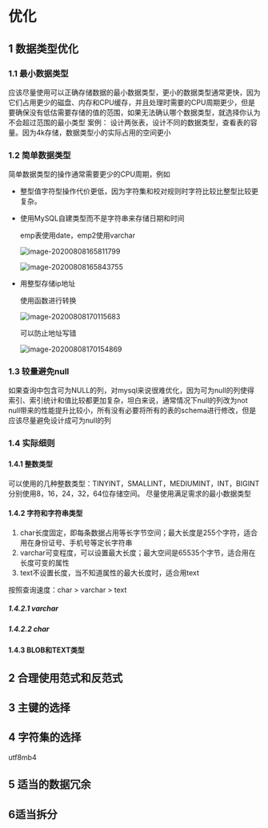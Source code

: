 # 优化

## 1 数据类型优化

### 1.1 最小数据类型

应该尽量使用可以正确存储数据的最小数据类型，更小的数据类型通常更快，因为它们占用更少的磁盘、内存和CPU缓存，并且处理时需要的CPU周期更少，但是要确保没有低估需要存储的值的范围，如果无法确认哪个数据类型，就选择你认为不会超过范围的最小类型
案例：
设计两张表，设计不同的数据类型，查看表的容量。因为4k存储，数据类型小的实际占用的空间更小

### 1.2 简单数据类型

简单数据类型的操作通常需要更少的CPU周期，例如

- 整型值字符型操作代价更低，因为字符集和校对规则时字符比较比整型比较更复杂。

- 使用MySQL自建类型而不是字符串来存储日期和时间

  emp表使用date，emp2使用varchar

  ![image-20200808165811799](https://yeyangshu-picgo.oss-cn-shanghai.aliyuncs.com/img/image-20200808165811799.png)

  ![image-20200808165843755](https://yeyangshu-picgo.oss-cn-shanghai.aliyuncs.com/img/image-20200808165843755.png)

- 用整型存储ip地址

  使用函数进行转换

  ![image-20200808170115683](https://yeyangshu-picgo.oss-cn-shanghai.aliyuncs.com/img/image-20200808170115683.png)

  可以防止地址写错

  ![image-20200808170154869](https://yeyangshu-picgo.oss-cn-shanghai.aliyuncs.com/img/image-20200808170154869.png)

### 1.3 较量避免null

如果查询中包含可为NULL的列，对mysql来说很难优化，因为可为null的列使得索引、索引统计和值比较都更加复杂，坦白来说，通常情况下null的列改为not null带来的性能提升比较小，所有没有必要将所有的表的schema进行修改，但是应该尽量避免设计成可为null的列

### 1.4 实际细则

#### 1.4.1 整数类型

可以使用的几种整数类型：TINYINT，SMALLINT，MEDIUMINT，INT，BIGINT分别使用8，16，24，32，64位存储空间。
尽量使用满足需求的最小数据类型

#### 1.4.2 字符和字符串类型

1. char长度固定，即每条数据占用等长字节空间；最大长度是255个字符，适合用在身份证号、手机号等定长字符串
2. varchar可变程度，可以设置最大长度；最大空间是65535个字节，适合用在长度可变的属性
3. text不设置长度，当不知道属性的最大长度时，适合用text

按照查询速度：char > varchar > text

##### 1.4.2.1 varchar



##### 1.4.2.2 char

#### 1.4.3 BLOB和TEXT类型

## 2 合理使用范式和反范式

## 3 主键的选择

## 4 字符集的选择

utf8mb4

## 5 适当的数据冗余

## 6适当拆分

